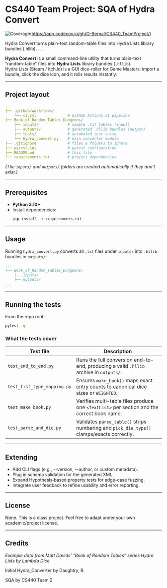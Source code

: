 # CS440 Team Project: SQA of Hydra Convert

![Coverage](https://img.shields.io/codecov/c/github/O-Bernal/CS440_TeamProject)(https://app.codecov.io/gh/O-Bernal/CS440_TeamProject/)

Hydra Convert turns plain-text random-table files into Hydra Lists library bundles (.hllib).
...

**Hydra Convert** is a small command-line utility that turns plain-text “random-table” files into **Hydra Lists** library bundles (`.hllib`).  
Hydra Lists (Steam / itch.io) is a GUI dice-roller for Game Masters: import a bundle, click the dice icon, and it rolls results instantly.

---

## Project layout
```yaml
.
├── .github/workflows/
    └── ci.yml              # GitHub Actions CI pipeline
├── Book_of_Random_Tables_Dungeons/
    ├── inputs/             # sample .txt tables (input)
    ├── outputs/            # generated .hllib bundles (output)
    ├── tests/              # automated test suite
    └── hydra_convert.py    # main converter module
├── .gitignore              # files & folders to ignore
├── pytest.ini              # pytest configuration
├── README.md               # this file
└── requirements.txt        # project dependencies
```

*(The `inputs/` and `outputs/` folders are created automatically if they don’t exist.)*

---

## Prerequisites

* **Python 3.10+**
* Install dependencies:
    ```bash
    pip install -r requirements.txt
    ```

---

## Usage

Running `hydra_convert.py` converts all `.txt` files under `inputs/` into `.hllib` bundles in `outputs/`:
```YAML
...
├── Book_of_Random_Tables_Dungeons/
    ├── inputs/
    ├── outputs/
...
```

---

## Running the tests

From the repo root:
```bash
pytest -q
```


### What the tests cover

| Test file | Description |
|-----------|---------|
| `test_end_to_end.py` | Runs the full conversion end-to-end, producing a valid `.hllib` archive in `outputs/`. |
| `test_list_type_mapping.py` | Ensures `make_book()` maps exact entry counts to canonical dice sizes or `WEIGHTED`. |
| `test_make_book.py` | Verifies multi-table files produce one `<TextList>` per section and the correct book name. |
| `test_parse_and_die.py` | Validates `parse_table()` strips numbering and `pick_die_type()` clamps/exacts correctly. |

---

## Extending
* Add CLI flags (e.g., --version, --author, or custom metadata).
* Plug in schema validation for the generated XML.
* Expand Hypothesis‐based property tests for edge-case fuzzing.
* Integrate user feedback to refine usability and error reporting.

---

## License

None. This is a class project. Feel free to adapt under your own academic/project license.

---

## Credits

*Example data from Matt Davids’ “Book of Random Tables” series Hydra Lists by Lambda Dice*

Initial Hydra_Converter by Daughtry, R.

SQA by CS440 Team 2

